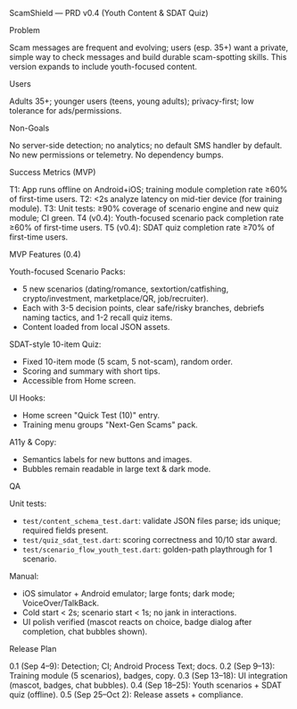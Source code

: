 ScamShield — PRD v0.4 (Youth Content & SDAT Quiz)

Problem

Scam messages are frequent and evolving; users (esp. 35+) want a private, simple way to check messages and build durable scam-spotting skills. This version expands to include youth-focused content.

Users

Adults 35+; younger users (teens, young adults); privacy-first; low tolerance for ads/permissions.

Non-Goals

No server-side detection; no analytics; no default SMS handler by default.
No new permissions or telemetry.
No dependency bumps.

Success Metrics (MVP)

T1: App runs offline on Android+iOS; training module completion rate ≥60% of first-time users.
T2: <2s analyze latency on mid-tier device (for training module).
T3: Unit tests: ≥90% coverage of scenario engine and new quiz module; CI green.
T4 (v0.4): Youth-focused scenario pack completion rate ≥60% of first-time users.
T5 (v0.4): SDAT quiz completion rate ≥70% of first-time users.

MVP Features (0.4)

Youth-focused Scenario Packs:
- 5 new scenarios (dating/romance, sextortion/catfishing, crypto/investment, marketplace/QR, job/recruiter).
- Each with 3-5 decision points, clear safe/risky branches, debriefs naming tactics, and 1-2 recall quiz items.
- Content loaded from local JSON assets.

SDAT-style 10-item Quiz:
- Fixed 10-item mode (5 scam, 5 not-scam), random order.
- Scoring and summary with short tips.
- Accessible from Home screen.

UI Hooks:
- Home screen "Quick Test (10)" entry.
- Training menu groups "Next-Gen Scams" pack.

A11y & Copy:
- Semantics labels for new buttons and images.
- Bubbles remain readable in large text & dark mode.

QA

Unit tests:
- `test/content_schema_test.dart`: validate JSON files parse; ids unique; required fields present.
- `test/quiz_sdat_test.dart`: scoring correctness and 10/10 star award.
- `test/scenario_flow_youth_test.dart`: golden-path playthrough for 1 scenario.

Manual:
- iOS simulator + Android emulator; large fonts; dark mode; VoiceOver/TalkBack.
- Cold start < 2s; scenario start < 1s; no jank in interactions.
- UI polish verified (mascot reacts on choice, badge dialog after completion, chat bubbles shown).

Release Plan

0.1 (Sep 4–9): Detection; CI; Android Process Text; docs.
0.2 (Sep 9–13): Training module (5 scenarios), badges, copy.
0.3 (Sep 13–18): UI integration (mascot, badges, chat bubbles).
0.4 (Sep 18–25): Youth scenarios + SDAT quiz (offline).
0.5 (Sep 25–Oct 2): Release assets + compliance.

